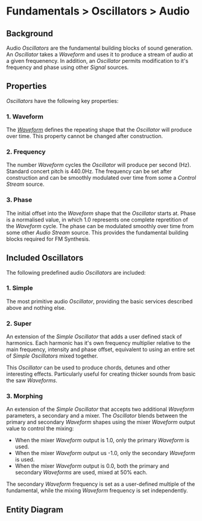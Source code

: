# Fundamentals > Oscillators > Audio

## Background

Audio _Oscillators_ are the fundamental building blocks of sound generation. An _Oscillator_ takes a _Waveform_ and uses it to produce a stream of audio at a given frequenency. In addition, an _Oscillator_ permits modification to it's frequency and phase using other _Signal_ sources.

## Properties

_Oscillators_ have the following key properties:

### 1. Waveform

The [_Waveform_](./Waveform.md) defines the repeating shape that the _Oscillator_ will produce over time. This property cannot be changed after construction.

### 2. Frequency

The number _Waveform_ cycles the _Oscillator_ will produce per second (Hz). Standard concert pitch is 440.0Hz. The frequency can be set after construction and can be smoothly modulated over time from some a _Control Stream_ source.

### 3. Phase

The initial offset into the _Waveform_ shape that the _Oscillator_ starts at. Phase is a normalised value, in which 1.0 represents one complete repretition of the _Waveform_ cycle. The phase can be modulated smoothly over time from some other _Audio Stream_ source. This provides the fundamental building blocks required for FM Synthesis.

## Included Oscillators

The following predefined audio _Oscillators_ are included:

### 1. Simple

The most primitive audio _Oscillator_, providing the basic services described above and nothing else.

### 2. Super

An extension of the _Simple_ _Oscillator_ that adds a user defined stack of harmonics. Each harmonic has it's own frequency multiplier relative to the main frequency, intensity and phase offset, equivalent to using an entire set of _Simple_ _Oscillators_ mixed together.

This _Oscillator_ can be used to produce chords, detunes and other interesting effects. Particularly useful for creating thicker sounds from basic the saw _Waveforms_.

### 3. Morphing

An extension of the _Simple_ _Oscillator_ that accepts two additional _Waveform_ parameters, a secondary and a mixer. The _Oscillator_ blends between the primary and secondary _Waveform_ shapes using the mixer _Waveform_ output value to control the mixing:

- When the mixer _Waveform_ output is 1.0, only the primary _Waveform_ is used.
- When the mixer _Waveform_ output us -1.0, only the secondary _Waveform_ is used.
- When the mixer _Waveform_ output is 0.0, both the primary and secondary _Waveforms_ are used, mixed at 50% each.

The secondary _Waveform_ frequency is set as a user-defined multiple of the fundamental, while the mixing _Waveform_ frequency is set independently.

## Entity Diagram

